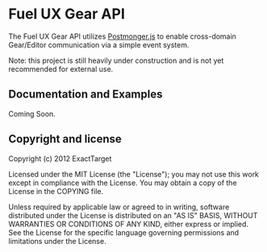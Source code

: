 # Fuel UX Gear API

The Fuel UX Gear API utilizes [Postmonger.js](http://kevinparkerson.github.com/postmonger/) to enable cross-domain Gear/Editor communication via a simple event system.

Note: this project is still heavily under construction and is not yet recommended for external use.

## Documentation and Examples

Coming Soon.

## Copyright and license

Copyright (c) 2012 ExactTarget

Licensed under the MIT License (the "License");
you may not use this work except in compliance with the License.
You may obtain a copy of the License in the COPYING file.

Unless required by applicable law or agreed to in writing, software
distributed under the License is distributed on an "AS IS" BASIS,
WITHOUT WARRANTIES OR CONDITIONS OF ANY KIND, either express or implied.
See the License for the specific language governing permissions and
limitations under the License.
